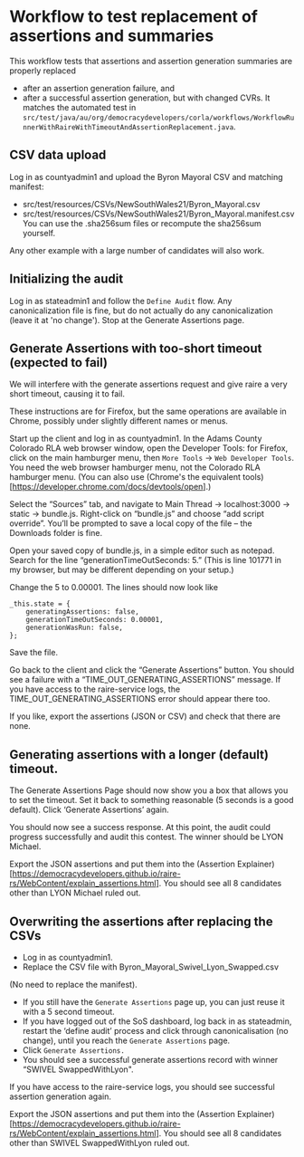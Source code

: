 ﻿# Workflow to test replacement of assertions and summaries
This workflow tests that assertions and assertion generation summaries are properly replaced
- after an assertion generation failure, and
- after a successful assertion generation, but with changed CVRs.
It matches the automated test in `src/test/java/au/org/democracydevelopers/corla/workflows/WorkflowRunnerWithRaireWithTimeoutAndAssertionReplacement.java`.

## CSV data upload
Log in as countyadmin1 and upload the Byron Mayoral CSV and matching manifest:
- src/test/resources/CSVs/NewSouthWales21/Byron_Mayoral.csv
- src/test/resources/CSVs/NewSouthWales21/Byron_Mayoral.manifest.csv
You can use the .sha256sum files or recompute the sha256sum yourself.

Any other example with a large number of candidates will also work.

## Initializing the audit
Log in as stateadmin1 and follow the `Define Audit` flow. Any canonicalization file is fine, but do
not actually do any canonicalization (leave it at 'no change'). Stop at the Generate Assertions page.

## Generate Assertions with too-short timeout (expected to fail)
We will interfere with the generate assertions request and give raire a very short timeout, causing
it to fail.

These instructions are for Firefox, but the same operations are available in Chrome, possibly under
slightly different names or menus.

Start up the client and log in as countyadmin1.
In the Adams County Colorado RLA web browser window, open the Developer Tools: for Firefox, click on the main hamburger menu, then
`More Tools` -> `Web Developer Tools`. You need the web browser hamburger menu, not the Colorado RLA hamburger menu.
(You can also use (Chrome's the equivalent tools)[https://developer.chrome.com/docs/devtools/open].)

Select the “Sources” tab, and navigate to Main Thread → localhost:3000 → static → bundle.js.
Right-click on “bundle.js” and choose “add script override”. You’ll be prompted to save a local copy of the file – the Downloads folder is fine.

Open your saved copy of bundle.js, in a simple editor such as notepad. Search for the line “generationTimeOutSeconds: 5.” (This is line 101771 in my browser, but may be different depending on your setup.)

Change the 5 to 0.00001. The lines should now look like
```
_this.state = {
    generatingAssertions: false,
    generationTimeOutSeconds: 0.00001,
    generationWasRun: false,
};
```

Save the file.

Go back to the client and click the “Generate Assertions” button.
You should see a failure with a “TIME_OUT_GENERATING_ASSERTIONS” message.
If you have access to the raire-service logs, the TIME_OUT_GENERATING_ASSERTIONS error should appear there too.

If you like, export the assertions (JSON or CSV) and check that there are none.

## Generating assertions with a longer (default) timeout.

The Generate Assertions Page should now show you a box that allows you to set the timeout. Set it back to something reasonable (5 seconds is a good default). Click ‘Generate Assertions’ again.

You should now see a success response. At this point, the audit could progress successfully and audit this contest. The winner should be LYON Michael.

Export the JSON assertions and put them into the (Assertion Explainer)[https://democracydevelopers.github.io/raire-rs/WebContent/explain_assertions.html].
You should see all 8 candidates other than LYON Michael ruled out.

## Overwriting the assertions after replacing the CSVs

- Log in as countyadmin1.
- Replace the CSV file with Byron_Mayoral_Swivel_Lyon_Swapped.csv

(No need to replace the manifest).

- If you still have the `Generate Assertions` page up, you can just reuse it with a 5 second timeout.
- If you have logged out of the SoS dashboard, log back in as stateadmin,
restart the ‘define audit’ process and click through canonicalisation (no change), until you reach the
`Generate Assertions` page.
- Click `Generate Assertions.`
- You should see a successful generate assertions record with winner “SWIVEL SwappedWithLyon".

If you have access to the raire-service logs, you should see successful assertion generation again.

Export the JSON assertions and put them into the  (Assertion Explainer)[https://democracydevelopers.github.io/raire-rs/WebContent/explain_assertions.html].
You should see all 8 candidates other than SWIVEL SwappedWithLyon ruled out.

